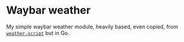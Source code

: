 
# Waybar weather

My simple waybar weather module, heavily based, even copied, from [`weather-script`](https://github.com/flipflop133/weather-script) but in Go.
